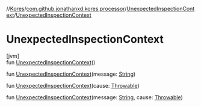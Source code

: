 //[Kores](../../../index.md)/[com.github.jonathanxd.kores.processor](../index.md)/[UnexpectedInspectionContext](index.md)/[UnexpectedInspectionContext](-unexpected-inspection-context.md)

# UnexpectedInspectionContext

[jvm]\
fun [UnexpectedInspectionContext](-unexpected-inspection-context.md)()

fun [UnexpectedInspectionContext](-unexpected-inspection-context.md)(message: [String](https://kotlinlang.org/api/latest/jvm/stdlib/kotlin/-string/index.html))

fun [UnexpectedInspectionContext](-unexpected-inspection-context.md)(cause: [Throwable](https://kotlinlang.org/api/latest/jvm/stdlib/kotlin/-throwable/index.html))

fun [UnexpectedInspectionContext](-unexpected-inspection-context.md)(message: [String](https://kotlinlang.org/api/latest/jvm/stdlib/kotlin/-string/index.html), cause: [Throwable](https://kotlinlang.org/api/latest/jvm/stdlib/kotlin/-throwable/index.html))
